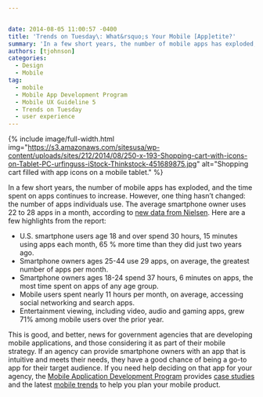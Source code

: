 ```yaml
---


date: 2014-08-05 11:00:57 -0400
title: 'Trends on Tuesday\: What&rsquo;s Your Mobile [App]etite?'
summary: 'In a few short years, the number of mobile apps has exploded, and the time spent on apps continues to increase. However, one thing hasn&amp;#8217;t changed\: the number of apps individuals use. The average smartphone owner uses 22 to 28 apps in a month, according to new data from Nielsen. Here are a few highlights'
authors: [tjohnson]
categories:
  - Design
  - Mobile
tag:
  - mobile
  - Mobile App Development Program
  - Mobile UX Guideline 5
  - Trends on Tuesday
  - user experience
---
```



{% include image/full-width.html img="https://s3.amazonaws.com/sitesusa/wp-content/uploads/sites/212/2014/08/250-x-193-Shopping-cart-with-icons-on-Tablet-PC-urfinguss-iStock-Thinkstock-451689875.jpg" alt="Shopping cart filled with app icons on a mobile tablet." %} 

In a few short years, the number of mobile apps has exploded, and the time spent on apps continues to increase. However, one thing hasn&#8217;t changed: the number of apps individuals use. The average smartphone owner uses 22 to 28 apps in a month, according to [new data from Nielsen](http://www.nielsen.com/us/en/insights/news/2014/smartphones-so-many-apps--so-much-time.html "new data from Nielsen"). Here are a few highlights from the report:

  * U.S. smartphone users age 18 and over spend 30 hours, 15 minutes using apps each month, 65 % more time than they did just two years ago.
  * Smartphone owners ages 25-44 use 29 apps, on average, the greatest number of apps per month.
  * Smartphone owners ages 18-24 spend 37 hours, 6 minutes on apps, the most time spent on apps of any age group.
  * Mobile users spent nearly 11 hours per month, on average, accessing social networking and search apps.
  * Entertainment viewing, including video, audio and gaming apps, grew 71% among mobile users over the prior year.

This is good, and better, news for government agencies that are developing mobile applications, and those considering it as part of their mobile strategy. If an agency can provide smartphone owners with an app that is intuitive and meets their needs, they have a good chance of being a go-to app for their target audience. If you need help deciding on that app for your agency, the [Mobile Application Development Program](https://www.WHATEVER/resources/mobile-application-development-program/ "Mobile Application Development Program") provides [case studies](https://www.WHATEVER/tag/mobile-gov-experience/) and the latest [mobile trends](https://www.WHATEVER/tag/trends-on-tuesday/) to help you plan your mobile product.